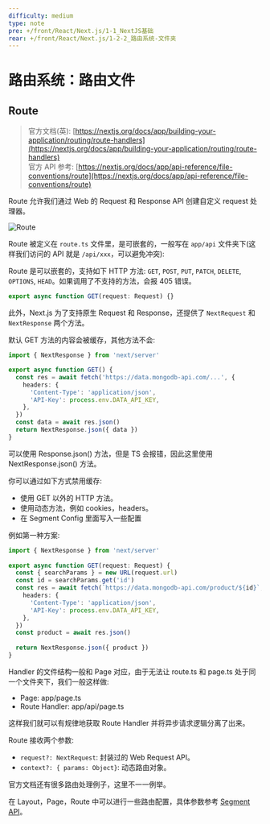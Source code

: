 ```yaml
---
difficulty: medium
type: note
pre: +/front/React/Next.js/1-1_NextJS基础
rear: +/front/React/Next.js/1-2-2_路由系统-文件夹
---
```


# 路由系统：路由文件

## Route

> 官方文档(英): [https://nextjs.org/docs/app/building-your-application/routing/route-handlers](https://nextjs.org/docs/app/building-your-application/routing/route-handlers) \
> 官方 API 参考: [https://nextjs.org/docs/app/api-reference/file-conventions/route](https://nextjs.org/docs/app/api-reference/file-conventions/route)

Route 允许我们通过 Web 的 Request 和 Response API 创建自定义 request 处理器。

![Route](https://nextjs.org/_next/image?url=%2Fdocs%2Fdark%2Froute-special-file.png&w=3840&q=75&dpl=dpl_5PwFtC7dn1cJkeJ8CTR2vPDLubXw)

Route 被定义在 `route.ts` 文件里，是可嵌套的，一般写在 `app/api` 文件夹下(这样我们访问的 API 就是 `/api/xxx`，可以避免冲突):

Route 是可以嵌套的，支持如下 HTTP 方法: `GET`, `POST`, `PUT`, `PATCH`, `DELETE`, `OPTIONS`, `HEAD`。如果调用了不支持的方法，会报 405 错误。

```ts
export async function GET(request: Request) {}
```

此外，Next.js 为了支持原生 Request 和 Response，还提供了 `NextRequest` 和 `NextResponse` 两个方法。

默认 GET 方法的内容会被缓存，其他方法不会:

```ts
import { NextResponse } from 'next/server'

export async function GET() {
  const res = await fetch('https://data.mongodb-api.com/...', {
    headers: {
      'Content-Type': 'application/json',
      'API-Key': process.env.DATA_API_KEY,
    },
  })
  const data = await res.json()
  return NextResponse.json({ data })
}
```

<p class="tip">可以使用 Response.json() 方法，但是 TS 会报错，因此这里使用 NextResponse.json() 方法。</p>

你可以通过如下方式禁用缓存:
- 使用 GET 以外的 HTTP 方法。
- 使用动态方法，例如 cookies，headers。
- 在 Segment Config 里面写入一些配置

例如第一种方案:

```ts
import { NextResponse } from 'next/server'
 
export async function GET(request: Request) {
  const { searchParams } = new URL(request.url)
  const id = searchParams.get('id')
  const res = await fetch(`https://data.mongodb-api.com/product/${id}`, {
    headers: {
      'Content-Type': 'application/json',
      'API-Key': process.env.DATA_API_KEY,
    },
  })
  const product = await res.json()
 
  return NextResponse.json({ product })
}
```

Handler 的文件结构一般和 Page 对应，由于无法让 route.ts 和 page.ts 处于同一个文件夹下，我们一般这样做:
- Page: app/page.ts
- Route Handler: app/api/page.ts

这样我们就可以有规律地获取 Route Handler 并将异步请求逻辑分离了出来。

Route 接收两个参数:
- `request?: NextRequest`: 封装过的 Web Request API。
- `context?: { params: Object}`: 动态路由对象。

<p class="tip">官方文档还有很多路由处理例子，这里不一一例举。</p>

在 Layout，Page，Route 中可以进行一些路由配置，具体参数参考 [Segment API](https://nextjs.org/docs/app/api-reference/file-conventions/route-segment-config)。
